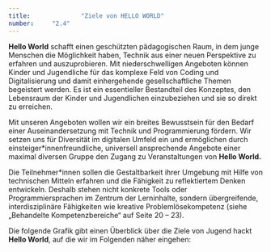 ```yaml
---
title: 				"Ziele von HELLO WORLD"
number: 	"2.4"
---  
```


**Hello World** schafft einen geschützten pädagogischen Raum, in dem junge Menschen die Möglichkeit haben, Technik aus einer neuen Perspektive zu erfahren und auszuprobieren. Mit niederschwelligen Angeboten können Kinder und Jugendliche für das komplexe Feld von Coding und Digitalisierung und damit einhergehende gesellschaftliche Themen begeistert werden. Es ist ein essentieller Bestandteil des Konzeptes, den Lebensraum der Kinder und Jugendlichen einzubeziehen und sie so direkt zu erreichen.

Mit unseren Angeboten wollen wir ein breites Bewusstsein für den Bedarf einer Auseinandersetzung mit Technik und Programmierung fördern. Wir setzen uns für Diversität im digitalen Umfeld ein und ermöglichen durch einsteiger*innenfreundliche, universell ansprechende Angebote einer maximal diversen Gruppe den Zugang zu Veranstaltungen von **Hello World.**

Die Teilnehmer*innen sollen die Gestaltbarkeit ihrer Umgebung mit Hilfe von technischen Mitteln erfahren und die Fähigkeit zu reflektiertem Denken entwickeln. Deshalb stehen nicht konkrete Tools oder Programmiersprachen im Zentrum der Lerninhalte, sondern übergreifende, interdisziplinäre Fähigkeiten wie kreative Problemlösekompetenz (siehe „Behandelte Kompetenzbereiche“ auf Seite 20 – 23).

Die folgende Grafik gibt einen Überblick über die Ziele von Jugend hackt **Hello World**, auf die wir im Folgenden näher eingehen: